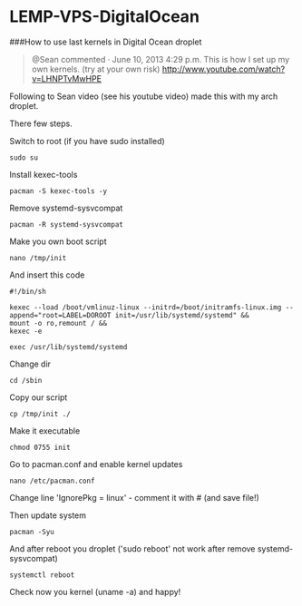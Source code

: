 LEMP-VPS-DigitalOcean
=====================
###How to use last kernels in Digital Ocean droplet 

>@Sean commented  ·  June 10, 2013 4:29 p.m.
>This is how I set up my own kernels. (try at your own risk) http://www.youtube.com/watch?v=LHNPTvMwHPE

Following to Sean video (see his youtube video) made this with my arch droplet.

There few steps.

Switch to root (if you have sudo installed)

    sudo su

Install kexec-tools

    pacman -S kexec-tools -y

Remove systemd-sysvcompat

    pacman -R systemd-sysvcompat

Make you own boot script

    nano /tmp/init

And insert this code

    #!/bin/sh
		
    kexec --load /boot/vmlinuz-linux --initrd=/boot/initramfs-linux.img --append="root=LABEL=DOROOT init=/usr/lib/systemd/systemd" &&
    mount -o ro,remount / &&
    kexec -e

    exec /usr/lib/systemd/systemd

Change dir

    cd /sbin

Copy our script

    cp /tmp/init ./

Make it executable

    chmod 0755 init

Go to pacman.conf and enable kernel updates

    nano /etc/pacman.conf

Change line 'IgnorePkg   =  linux'  - comment it  with #  (and save file!)

Then update system

    pacman -Syu

And after reboot you droplet ('sudo reboot' not work after remove systemd-sysvcompat)

    systemctl reboot

Check now you kernel  (uname -a) and happy!
